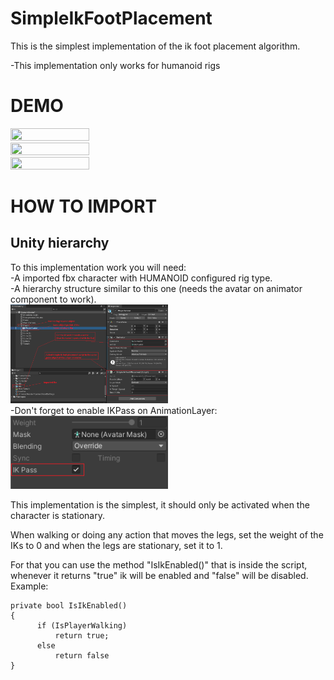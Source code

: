 # SimpleIkFootPlacement

This is the simplest implementation of the ik foot placement algorithm.

-This implementation only works for humanoid rigs

<H1>DEMO</H1>

<img src="/SimpleIkFootDemo1.gif" width="50%" height="50%"/>
<img src="/SimpleIkFootDemo2.gif" width="50%" height="50%"/>
<img src="/SimpleIkFootDemo3.gif" width="50%" height="50%"/>

<H1>HOW TO IMPORT</H1>

<H2>Unity hierarchy</H2>
  
To this implementation work you will need: <br>
  -A imported fbx character with HUMANOID configured rig type.<br>
  -A hierarchy structure similar to this one (needs the avatar on animator component to work).<br>
  <img src="/UnityHierarchy.png" width="50%" height="100%"/><br>
  -Don't forget to enable IKPass on AnimationLayer:<br>
  <img src="/IkPass.png" width="50%" height="100%"/><br>
  
This implementation is the simplest, it should only be activated when the character is stationary.

When walking or doing any action that moves the legs, set the weight of the IKs to 0 and when the legs are stationary, set it to 1.

For that you can use the method "IsIkEnabled()" that is inside the script, whenever it returns "true" ik will be enabled and "false" will be disabled.<br>
Example:<br>
```
private bool IsIkEnabled()
{
      if (IsPlayerWalking)
          return true;
      else
          return false
}
```


  
  
